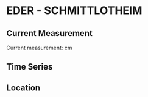 # EDER - SCHMITTLOTHEIM

## Current Measurement

Current measurement: <Value topic="rivers/pegel-online/EDER/SCHMITTLOTHEIM/measurementValue"/> cm

## Time Series

<TimeSeries topic="rivers/pegel-online/EDER/SCHMITTLOTHEIM/measurementValue" period="week" />

## Location

<WorldMap>
  <Marker lat="51.15572586907657" lon="8.897957630761978" labelTopic="rivers/pegel-online/EDER/SCHMITTLOTHEIM" />
</WorldMap>
